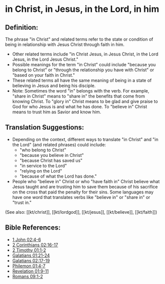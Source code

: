 # in Christ, in Jesus, in the Lord, in him #

## Definition: ##

The phrase "in Christ" and related terms refer to the state or condition of being in relationship with Jesus Christ through faith in him.

* Other related terms include "in Christ Jesus, in Jesus Christ, in the Lord Jesus, in the Lord Jesus Christ."
* Possible meanings for the term "in Christ" could include "because you belong to Christ" or "through the relationship you have with Christ" or "based on your faith in Christ."
* These related terms all have the same meaning of being in a state of believing in Jesus and being his disciple.
* Note: Sometimes the word "in" belongs with the verb. For example, "share in Christ" means to "share in" the benefits that come from knowing Christ. To "glory in" Christ means to be glad and give praise to God for who Jesus is and what he has done. To "believe in" Christ means to trust him as Savior and know him.

## Translation Suggestions:

* Depending on the context, different ways to translate "in Christ" and "in the Lord" (and related phrases) could include:
   * "who belong to Christ"
   * "because you believe in Christ"
   * "because Christ has saved us"
   * "in service to the Lord"
   * "relying on the Lord"
   * "because of what the Lord has done."
* People who "believe in" Christ or who "have faith in" Christ believe what Jesus taught and are trusting him to save them because of his sacrifice on the cross that paid the penalty for their sins. Some languages may have one word that translates verbs like "believe in" or "share in" or "trust in."

(See also: [[kt/christ]], [[kt/lordgod]], [[kt/jesus]], [[kt/believe]], [[kt/faith]])

## Bible References: ##

* [1 John 02:4-6](en/tn/1jn/help/02/04)
* [2 Corinthians 02:16-17](en/tn/2co/help/02/16)
* [2 Timothy 01:1-2](en/tn/2ti/help/01/01)
* [Galatians 01:21-24](en/tn/gal/help/01/21)
* [Galatians 02:17-19](en/tn/gal/help/02/17)
* [Philemon 01:4-7](en/tn/phm/help/01/04)
* [Revelation 01:9-11](en/tn/rev/help/01/09)
* [Romans 09:1-2](en/tn/rom/help/09/01)
